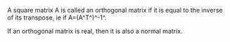 A square matrix A is called an orthogonal matrix if it is equal to the
inverse of its transpose, ie if A=(A^T^)^-1^.

If an orthogonal matrix is real, then it is also a normal matrix.
